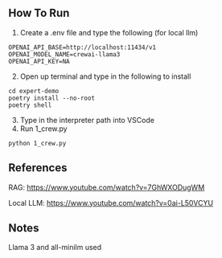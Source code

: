 ## How To Run
1. Create a .env file and type the following (for local llm)
```
OPENAI_API_BASE=http://localhost:11434/v1
OPENAI_MODEL_NAME=crewai-llama3
OPENAI_API_KEY=NA
```
2. Open up terminal and type in the following to install
```
cd expert-demo
poetry install --no-root
poetry shell
```
3. Type in the interpreter path into VSCode
4. Run 1_crew.py
```
python 1_crew.py
```

## References
RAG: https://www.youtube.com/watch?v=7GhWXODugWM

Local LLM: https://www.youtube.com/watch?v=0ai-L50VCYU

## Notes
Llama 3 and all-minilm used
